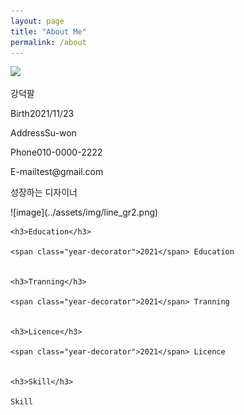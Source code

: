 ```yaml
---
layout: page
title: "About Me"
permalink: /about
---
```


<div class="div-container">
  <div class="div-left"><img src="/mdpage/assets/img/photo.jpeg" width="150"></div>
  <div class="div-right">
    <p>강덕팔</p>
    <p><span class="span-spacing">Birth</span><span class="span-content">2021/11/23</span></p>
    <p><span class="span-spacing">Address</span><span class="span-content">Su-won</span></p>
    <p><span class="span-spacing">Phone</span><span class="span-content">010-0000-2222</span></p>
    <p><span class="span-spacing">E-mail</span><span class="span-content">test@gmail.com</span></p>
  </div>
  <div class="div-center">
    <p>성장하는 디자이너</p>
    ![image](../assets/img/line_gr2.png)

    <h3>Education</h3>

    <span class="year-decorator">2021</span> Education


    <h3>Tranning</h3>

    <span class="year-decorator">2021</span> Tranning


    <h3>Licence</h3>

    <span class="year-decorator">2021</span> Licence


    <h3>Skill</h3>

    Skill
  </div>
</div>
